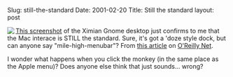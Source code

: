 Slug: still-the-standard
Date: 2001-02-20
Title: Still the standard
layout: post

<a href="http://www.ximian.com"><img align="left" border="0" src="https://media.redmonk.net/images/ximian.gif" /></a><a href="http://www.oreillynet.com/linux/2001/02/16/graphics/fig01.gif">This screenshot</a> of the Ximian Gnome desktop just confirms to me that the Mac interace is STILL the standard. Sure, it&#39;s got a &#39;doze style dock, but can anyone say &quot;mile-high-menubar&quot;? From <a href="http://www.oreillynet.com/pub/a/linux/2001/02/16/ximian.html">this article</a> on <a href="http://www.oreillynet.com/">O&#39;Reilly Net</a>.

I wonder what happens when you click the monkey (in the same place as the Apple menu)? Does anyone else think that just sounds... wrong?
